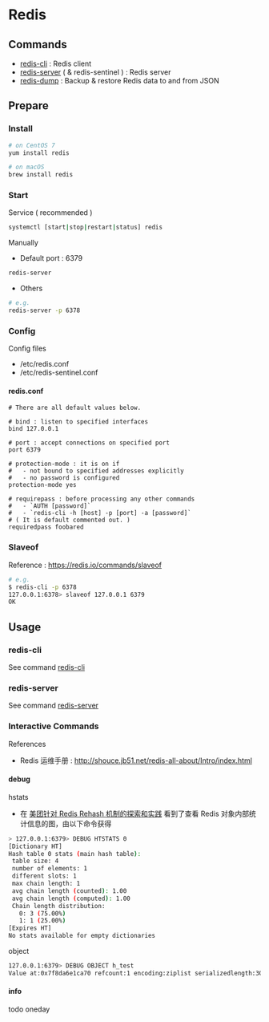 # Redis

## Commands

-   [redis-cli](/cmd/redis/redis-cli.md) : Redis client
-   [redis-server](/cmd/redis/redis-server.md) ( & redis-sentinel ) : Redis server
-   [redis-dump](/cmd/redis/redis-dump.md) : Backup & restore Redis data to and from JSON

## Prepare

### Install

```bash
# on CentOS 7
yum install redis

# on macOS
brew install redis
```

### Start

Service ( recommended )

```bash
systemctl [start|stop|restart|status] redis
```

Manually

-   Default port : 6379

```bash
redis-server
```

-   Others

```bash
# e.g.
redis-server -p 6378
```

### Config

Config files

-   /etc/redis.conf
-   /etc/redis-sentinel.conf

#### redis.conf

```properties
# There are all default values below.

# bind : listen to specified interfaces
bind 127.0.0.1

# port : accept connections on specified port
port 6379

# protection-mode : it is on if
#   - not bound to specified addresses explicitly
#   - no password is configured
protection-mode yes

# requirepass : before processing any other commands
#   - `AUTH [password]`
#   - `redis-cli -h [host] -p [port] -a [password]`
# ( It is default commented out. )
requiredpass foobared
```

### Slaveof

Reference : https://redis.io/commands/slaveof

```bash
# e.g.
$ redis-cli -p 6378
127.0.0.1:6378> slaveof 127.0.0.1 6379
OK
```

## Usage

### redis-cli

See command [redis-cli](/cmd/redis/redis-cli.md)

### redis-server

See command [redis-server](/cmd/redis/redis-server.md)

### Interactive Commands

References

-   Redis 运维手册 : http://shouce.jb51.net/redis-all-about/Intro/index.html

#### debug

hstats

-   在 [美团针对 Redis Rehash 机制的探索和实践](https://mp.weixin.qq.com/s/ufoLJiXE0wU4Bc7ZbE9cDQ) 看到了查看 Redis 对象内部统计信息的图，由以下命令获得

```bash
> 127.0.0.1:6379> DEBUG HTSTATS 0
[Dictionary HT]
Hash table 0 stats (main hash table):
 table size: 4
 number of elements: 1
 different slots: 1
 max chain length: 1
 avg chain length (counted): 1.00
 avg chain length (computed): 1.00
 Chain length distribution:
   0: 3 (75.00%)
   1: 1 (25.00%)
[Expires HT]
No stats available for empty dictionaries
```

object

```bash
127.0.0.1:6379> DEBUG OBJECT h_test
Value at:0x7f8da6e1ca70 refcount:1 encoding:ziplist serializedlength:30 lru:5141558 lru_seconds_idle:501
```

#### info

todo oneday

